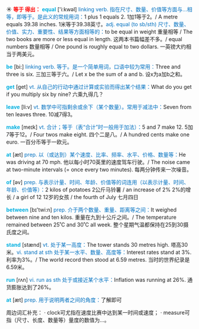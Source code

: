 ☀ <font color="red">**等于 得出：**</font>
<font color="sky blue">**equal**</font> ['i:kwəl] 
<font color="#0070c0">linking verb. 指在尺寸、数量、价值等方面与…相等，即等于。是此义的常规用词：</font>1 plus 1 equals 2. 1加1等于2。/ A metre equals 39.38 inches. 1米等于39.38英寸。<font color="#0070c0">adj. equal (to sb/sth) 尺寸、数量、价值、实力、重要性、结果等方面相等的：</font>to be equal in weight 重量相等 / The two books are more or less equal in length. 这两本书篇幅差不多。/ equal numbers 数量相等 / One pound is roughly equal to two dollars. 一英镑大约相当于两美元。

<font color="sky blue">**be**</font> [bi:] 
<font color="#0070c0">linking verb. 等于。是一个简单用词，口语中较为常用：</font>Three and three is six. 三加三等于六。/ Let x be the sum of a and b. 设x为a加b之和。

<font color="sky blue">**get**</font> [ɡet] 
<font color="#0070c0">vt. 从自己的行动中通过计算或实验而得出某个结果：</font>What do you get if you multiply six by nine? 六乘九得几？

<font color="sky blue">**leave**</font> [li:v] 
<font color="#0070c0">vt. 数学中可指剩余或余下（某个数量）。常用于减法中：</font>Seven from ten leaves three. 10减7得3。

<font color="sky blue">**make**</font> [meɪk] 
<font color="#0070c0">vt. 合计；等于（表“合计”时一般用于加法）：</font>5 and 7 make 12. 5加7等于12。/ Four twos make eight. 四个二是八。/ A hundred cents make one euro. 一百分币等于一欧元。

<font color="sky blue">**at**</font> [æt] 
<font color="#0070c0">prep. 以（或达到）某个速度、比率、频率、水平、价格、数量等：</font>He was driving at 70 mph. 他以每小时70英里的速度驾车行驶。/ The noise came at two-minute intervals (= once every two minutes). 每两分钟传来一次噪音。

<font color="sky blue">**of**</font> [əv] 
<font color="#0070c0">prep. 与表示计量、时间、年龄、价值等的词连用（以表示计量、时间、年龄、价值等）：</font>2 kilos of potatoes 2公斤马铃薯 / an increase of 2% 2%的增长 / a girl of 12 12岁的女孩 / the fourth of July 七月四日

<font color="sky blue">**between**</font> [bɪ'twi:n] 
<font color="#0070c0">prep. 介于两个数量、重量、距离等之间：</font>It weighed between nine and ten kilos. 重量在九到十公斤之间。/ The temperature remained between 25˚C and 30˚C all week. 整个星期气温都保持在25到30摄氏度之间。

<font color="sky blue">**stand**</font> [stænd] 
<font color="#0070c0">vt. 处于某一高度：</font>The tower stands 30 metres high. 塔高30米。<font color="#0070c0">vi. stand at sth 处于某一水平、数量、高度等：</font>Interest rates stand at 3%. 利率为3%。/ The world record then stood at 6.59 metres. 当时的世界纪录是6.59米。

<font color="sky blue">**run**</font> [rʌn] 
<font color="#0070c0">vi. run as sth 处于或接近某个水平：</font>Inflation was running at 26%. 通货膨胀达到了26%。

<font color="sky blue">**at**</font> [æt] 
<font color="#0070c0">prep. 用于说明两者之间的角度：</font>了解即可

周边词汇补充：
· clock可尤指在速度比赛中达到某一时间或速度；
· measure可指（尺寸、长度、数量等）量度的数值为…。
